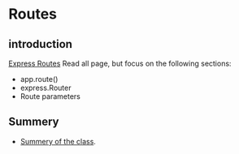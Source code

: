 # Routes

## introduction
[Express Routes](https://expressjs.com/en/guide/routing.html)
Read all page, but focus on the following sections:
- app.route()
- express.Router
- Route parameters
## Summery
- [Summery of the class](https://somup.com/cZXhqtJhbs).


